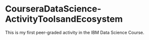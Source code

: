 # CourseraDataScience-ActivityToolsandEcosystem

This is my first peer-graded activity in the IBM Data Science Course.
